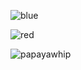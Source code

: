 ![blue](https://github.com/nishexe/react-challenge-dave-grey/assets/61022113/f7bfdd39-05df-4f6e-a3fb-8816e2cb2335)

![red](https://github.com/nishexe/react-challenge-dave-grey/assets/61022113/dea9d758-0ce3-49d0-b0db-22877be2a1b9)

![papayawhip](https://github.com/nishexe/react-challenge-dave-grey/assets/61022113/58da9e7e-3993-49e3-8f33-e72f91189ed0)

